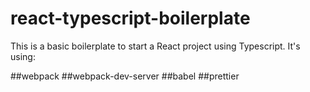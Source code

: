 # react-typescript-boilerplate

This is a basic boilerplate to start a React project using Typescript.
It's using:

##webpack
##webpack-dev-server
##babel
##prettier

